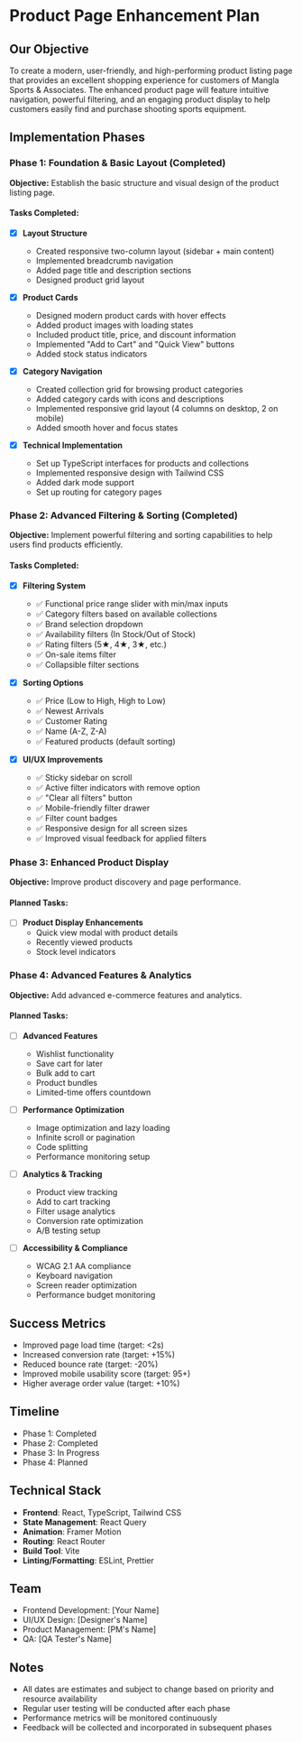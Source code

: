 # Product Page Enhancement Plan

## Our Objective
To create a modern, user-friendly, and high-performing product listing page that provides an excellent shopping experience for customers of Mangla Sports & Associates. The enhanced product page will feature intuitive navigation, powerful filtering, and an engaging product display to help customers easily find and purchase shooting sports equipment.

## Implementation Phases

### Phase 1: Foundation & Basic Layout (Completed)
**Objective:** Establish the basic structure and visual design of the product listing page.

#### Tasks Completed:
- [x] **Layout Structure**
  - Created responsive two-column layout (sidebar + main content)
  - Implemented breadcrumb navigation
  - Added page title and description sections
  - Designed product grid layout

- [x] **Product Cards**
  - Designed modern product cards with hover effects
  - Added product images with loading states
  - Included product title, price, and discount information
  - Implemented "Add to Cart" and "Quick View" buttons
  - Added stock status indicators

- [x] **Category Navigation**
  - Created collection grid for browsing product categories
  - Added category cards with icons and descriptions
  - Implemented responsive grid layout (4 columns on desktop, 2 on mobile)
  - Added smooth hover and focus states

- [x] **Technical Implementation**
  - Set up TypeScript interfaces for products and collections
  - Implemented responsive design with Tailwind CSS
  - Added dark mode support
  - Set up routing for category pages

### Phase 2: Advanced Filtering & Sorting (Completed)
**Objective:** Implement powerful filtering and sorting capabilities to help users find products efficiently.

#### Tasks Completed:
- [x] **Filtering System**
  - ✅ Functional price range slider with min/max inputs
  - ✅ Category filters based on available collections
  - ✅ Brand selection dropdown
  - ✅ Availability filters (In Stock/Out of Stock)
  - ✅ Rating filters (5★, 4★, 3★, etc.)
  - ✅ On-sale items filter
  - ✅ Collapsible filter sections

- [x] **Sorting Options**
  - ✅ Price (Low to High, High to Low)
  - ✅ Newest Arrivals
  - ✅ Customer Rating
  - ✅ Name (A-Z, Z-A)
  - ✅ Featured products (default sorting)

- [x] **UI/UX Improvements**
  - ✅ Sticky sidebar on scroll
  - ✅ Active filter indicators with remove option
  - ✅ "Clear all filters" button
  - ✅ Mobile-friendly filter drawer
  - ✅ Filter count badges
  - ✅ Responsive design for all screen sizes
  - ✅ Improved visual feedback for applied filters

### Phase 3: Enhanced Product Display 
**Objective:** Improve product discovery and page performance.

#### Planned Tasks:
- [ ] **Product Display Enhancements**
  - Quick view modal with product details
  - Recently viewed products
  - Stock level indicators


### Phase 4: Advanced Features & Analytics
**Objective:** Add advanced e-commerce features and analytics.

#### Planned Tasks:
- [ ] **Advanced Features**
  - Wishlist functionality
  - Save cart for later
  - Bulk add to cart
  - Product bundles
  - Limited-time offers countdown

- [ ] **Performance Optimization**
  - Image optimization and lazy loading
  - Infinite scroll or pagination
  - Code splitting
  - Performance monitoring setup

- [ ] **Analytics & Tracking**
  - Product view tracking
  - Add to cart tracking
  - Filter usage analytics
  - Conversion rate optimization
  - A/B testing setup

- [ ] **Accessibility & Compliance**
  - WCAG 2.1 AA compliance
  - Keyboard navigation
  - Screen reader optimization
  - Performance budget monitoring

## Success Metrics
- Improved page load time (target: <2s)
- Increased conversion rate (target: +15%)
- Reduced bounce rate (target: -20%)
- Improved mobile usability score (target: 95+)
- Higher average order value (target: +10%)

## Timeline
- Phase 1: Completed
- Phase 2: Completed 
- Phase 3: In Progress 
- Phase 4: Planned 

## Technical Stack
- **Frontend**: React, TypeScript, Tailwind CSS
- **State Management**: React Query
- **Animation**: Framer Motion
- **Routing**: React Router
- **Build Tool**: Vite
- **Linting/Formatting**: ESLint, Prettier

## Team
- Frontend Development: [Your Name]
- UI/UX Design: [Designer's Name]
- Product Management: [PM's Name]
- QA: [QA Tester's Name]

## Notes
- All dates are estimates and subject to change based on priority and resource availability
- Regular user testing will be conducted after each phase
- Performance metrics will be monitored continuously
- Feedback will be collected and incorporated in subsequent phases
